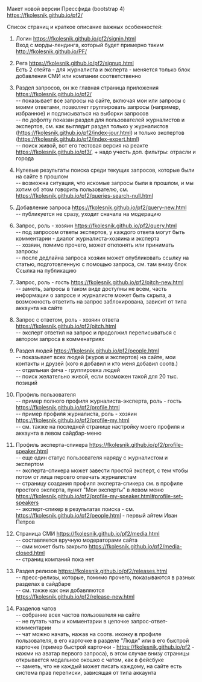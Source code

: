 Макет новой версии Прессфида (bootstrap 4)<br>
https://fkolesnik.github.io/pf2/

Список страниц и краткое описание важных особенностей:

1. Логин https://fkolesnik.github.io/pf2/signin.html<br>
Вход с морды-лендинга, который будет примерно таким http://fkolesnik.github.io/PF/

2. Рега https://fkolesnik.github.io/pf2/signup.html<br>
Есть 2 стейта - для журналиста и эксперта - меняется только блок добавления СМИ или компании соответственно

3. Раздел запросов, он же главная страница приложения https://fkolesnik.github.io/pf2/<br>
-- показывает все запросы на сайте, включая мои или запросы с моими ответами, позволяет группировать запросы (например,
избранное) и подписываться на выборки запросов<br>
-- по дефолту показан раздел для пользователей журналистов и экспертов, см. как выглядит раздел только у журналистов (https://fkolesnik.github.io/pf2/index-jour.html) и только
 экспертов (https://fkolesnik.github.io/pf2/index-expert.html)<br>
-- поиск живой, вот его тестовая версия на реакте https://fkolesnik.github.io/pf3/, + надо учесть доп. фильтры: отрасли и города<br>

4. Нулевые результаты поиска среди текущих запросов, которые были на сайте в прошлом<br>
-- возможна ситуация, что искомые запросы были в прошлом, и мы хотим об этом говорить пользователю, см. https://fkolesnik.github.io/pf2/queries-search-null.html<br>

5. Добавление запроса https://fkolesnik.github.io/pf2/query-new.html<br>
-- публикуется не сразу, уходит сначала на модерацию<br>

6. Запрос, роль - хозяин https://fkolesnik.github.io/pf2/query.html<br>
-- под запросом ответы экспертов, у каждого ответа могут быть комментарии - диалог журналиста-хозяина и эксперта <br>
-- хозяин, помимо прочего, может отклонять или принимать запросы<br>
-- после дедлайна запроса хозяин может опубликовать ссылку на статью, подготовленную с помощью запроса, см. там внизу блок Ссылка на публикацию<br>

7. Запрос, роль - гость https://fkolesnik.github.io/pf2/pitch-new.html<br>
-- заметь, запросы в таком виде доступны не всем, часть информации о запросе и журналисте может быть скрыта, а возможность ответить на запрос заблокирована, зависит от типа аккаунта на сайте<br>

8. Запрос с ответом, роль - хозяин ответа https://fkolesnik.github.io/pf2/pitch.html<br>
-- эксперт ответил на запрос и продолжил переписываться с автором запроса в комменатриях<br>

9. Раздел людей https://fkolesnik.github.io/pf2/people.html<br>
-- показывает всех людей (журов и экспертов) на сайте, мои контакты и друзей (кого я добавил и кто меня добавил соотв.)<br>
-- отдельная фича - группировка людей<br>
-- поиск желательно живой, если возможен такой для 20 тыс. позиций<br>

10. Профиль пользователя <br>
-- пример полного профиля журналиста-эксперта, роль - гость https://fkolesnik.github.io/pf2/profile.html<br>
-- пример профиля журналиста, роль - хозяин https://fkolesnik.github.io/pf2/profile-my.html<br>
-- см. также на последней странице настройку моего профиля и аккаунта в левом сайдбар-меню<br>

11. Профиль эксперта-спикера https://fkolesnik.github.io/pf2/profile-speaker.html<br>
-- еще один статус пользователя наряду с журналистом и экспертом<br>
-- эксперта-спикера может завести простой эксперт, с тем чтобы потом от лица перовго отвечать журналистам<br>
-- страницу создания профиля эксперта-спикера см. в профиле простого эксперта, пункт "Мои эксперты" в левом меню https://fkolesnik.github.io/pf2/profile-my-speaker.html#profile-set-speakers<br>
-- эксперт-спикер в результатах поиска - см. https://fkolesnik.github.io/pf2/people.html - первый айтем Иван Петров <br>

12. Страница СМИ https://fkolesnik.github.io/pf2/media.html<br>
-- составляется вручную модераторами сайта<br>
-- сми может быть закрыто https://fkolesnik.github.io/pf2/media-closed.html<br>
-- страниц компаний пока нет<br>

13. Раздел релизов https://fkolesnik.github.io/pf2/releases.html<br>
-- пресс-релизы, которые, помимо прочего, показываются в разных разделах в сайдбаре<br>
-- см. также как они добавляются https://fkolesnik.github.io/pf2/release-new.html<br>

14. Разделов чатов<br>
-- собрание всех частов пользователя на сайте<br>
-- не путать чаты и комментарии в цепочке запрос-ответ-комментарии<br>
-- чат можно начать, нажав на соотв. иконку в профиле пользователя, в его карточке в разделе "Люди" или в его быстрой карточке (пример быстрой карточки - https://fkolesnik.github.io/pf2 - нажми на аватар первого запроса), в этом случае внизу страницы открывается модальное окошко с чатом, как в фейсбуке<br>
-- заметь, что не каждый может писать каждому, на сайте есть система прав переписки, зависящая от типа аккаунта<br>
